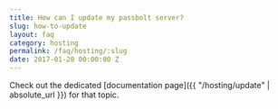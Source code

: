 ```yaml
---
title: How can I update my passbolt server?
slug: how-to-update
layout: faq
category: hosting
permalink: /faq/hosting/:slug
date: 2017-01-20 00:00:00 Z
---
```

Check out the dedicated [documentation page]({{ "/hosting/update" | absolute_url }}) for that topic.